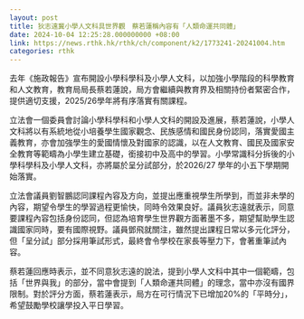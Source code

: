 ```yaml
---
layout: post
title: 狄志遠冀小學人文科具世界觀　蔡若蓮稱內容有「人類命運共同體」
date: 2024-10-04 12:25:28.000000000 +08:00
link: https://news.rthk.hk/rthk/ch/component/k2/1773241-20241004.htm
categories: rthk
---
```


去年《施政報告》宣布開設小學科學科及小學人文科，以加強小學階段的科學教育和人文教育，教育局局長蔡若蓮說，局方會繼續與教育界及相關持份者緊密合作，提供適切支援，2025/26學年將有序落實有關課程。

立法會一個委員會討論小學科學科和小學人文科的開設及進展，蔡若蓮說，小學人文科將以有系統地從小培養學生國家觀念、民族感情和國民身份認同，落實愛國主義教育，亦會加強學生的愛國情懷及對國家的認識，以在人文教育、國民及國家安全教育等範疇為小學生建立基礎，銜接初中及高中的學習。小學常識科分拆後的小學科學科及小學人文科，亦將屬於呈分試部分，於2026/27 學年的小五下學期開始落實。

立法會議員劉智鵬認同課程內容及方向，並提出應重視學生所學到，而並非未學的內容，期望令學生的學習過程更愉快，同時令效果良好。議員狄志遠就表示，同意要課程內容包括身份認同，但認為培育學生世界觀方面著墨不多，期望幫助學生認識國家同時，要有國際視野。議員鄧飛就關注，雖然提出課程日常以多元化評分，但「呈分試」部分採用筆試形式，最終會令學校在家長等壓力下，會著重筆試內容。

蔡若蓮回應時表示，並不同意狄志遠的說法，提到小學人文科中其中一個範疇，包括「世界與我」的部分，當中會提到「人類命運共同體」的理念，當中亦沒有國界限制。對於評分方面，蔡若蓮表示，局方在可行情況下已增加20%的「平時分」，希望鼓勵學校讓學投入平日學習。
